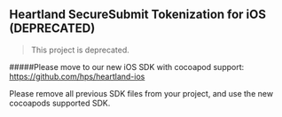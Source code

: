 ## Heartland SecureSubmit Tokenization for iOS (DEPRECATED)
>This project is deprecated.

#####Please move to our new iOS SDK with cocoapod support:  https://github.com/hps/heartland-ios

Please remove all previous SDK files from your project, and use the new cocoapods supported SDK.



 